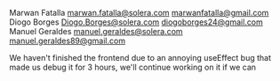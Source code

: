Marwan Fatalla  marwan.fatalla@solera.com marwanfatalla@gmail.com
Diogo Borges    Diogo.Borges@solera.com diogoborges24@gmail.com
Manuel Geraldes manuel.geraldes@solera.com manuel.geraldes89@gmail.com

We haven't finished the frontend due to an annoying useEffect bug that made us debug it for 3 hours, we'll continue working on it if we can